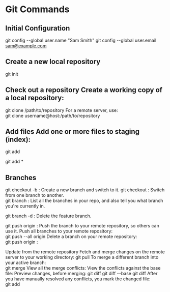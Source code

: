 # Git Commands


## Initial Configuration

git config --global user.name "Sam Smith"
git config --global user.email sam@example.com

## Create a new local repository	 	
git init

## Check out a repository	Create a working copy of a local repository:	
git clone /path/to/repository
For a remote server, use:	
git clone username@host:/path/to/repository


## Add files	Add one or more files to staging (index):	
git add <filename>

git add *

## Branches
git checkout -b <branchname> : Create a new branch and switch to it.
git checkout <branchname>    : Switch from one branch to another.	 
git branch  : List all the branches in your repo, and also tell you what branch you're currently in.
	
git branch -d <branchname>   : Delete the feature branch.

git push origin <branchname> : Push the branch to your remote repository, so others can use it.
Push all branches to your remote repository:	
git push --all origin
Delete a branch on your remote repository:	
git push origin :<branchname>



Update from the remote repository	Fetch and merge changes on the remote server to your working directory:	git pull
To merge a different branch into your active branch:	
git merge <branchname>
View all the merge conflicts:
View the conflicts against the base file:
Preview changes, before merging:
git diff
git diff --base <filename>
git diff <sourcebranch> <targetbranch>
After you have manually resolved any conflicts, you mark the changed file:	
git add <filename>
